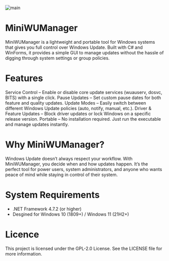 ![main](https://github.com/user-attachments/assets/eb4eb16a-f053-4ce3-9bb4-f5e80a43af18)

# MiniWUManager
MiniWUManager is a lightweight and portable tool for Windows systems that gives you full control over Windows Update.
Built with C# and WinForms, it provides a simple GUI to manage updates without the hassle of digging through system settings or group policies.

# Features

Service Control – Enable or disable core update services (wuauserv, dosvc, BITS) with a single click.
Pause Updates – Set custom pause dates for both feature and quality updates.
Update Modes – Easily switch between different Windows Update policies (auto, notify, manual, etc.).
Driver & Feature Updates – Block driver updates or lock Windows on a specific release version.
Portable – No installation required. Just run the executable and manage updates instantly.

# Why MiniWUManager?

Windows Update doesn’t always respect your workflow. With MiniWUManager, you decide when and how updates happen.
It’s the perfect tool for power users, system administrators, and anyone who wants peace of mind while staying in control of their system.

# System Requirements
- .NET Framework 4.7.2 (or higher)
- Desgined for Windows 10 (1809+) / Windows 11 (21H2+)

# Licence
This project is licensed under the GPL-2.0 License. See the LICENSE file for more information.
